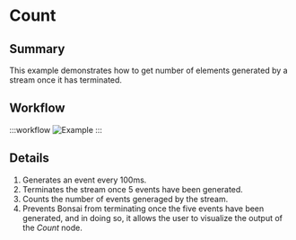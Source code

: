 # Count

## Summary
This example demonstrates how to get number of elements generated by a stream once it has terminated.

## Workflow

:::workflow
![Example](~/workflows/ReactiveExamples/Count/Count.bonsai)
:::

## Details
1. Generates an event every 100ms.
2. Terminates the stream once 5 events have been generated.
3. Counts the number of events generaged by the stream.
4. Prevents Bonsai from terminating once the five events have been generated, and in doing so, it allows the user to visualize the output of the *Count* node.

